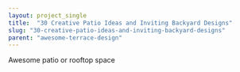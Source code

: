 ```yaml
---
layout: project_single
title:  "30 Creative Patio Ideas and Inviting Backyard Designs"
slug: "30-creative-patio-ideas-and-inviting-backyard-designs"
parent: "awesome-terrace-design"
---
```

Awesome patio or rooftop space